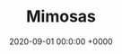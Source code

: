 ---
title: Mimosas
date: 2020-09-01 00:0:00 +0000
thumbnail: "/upload/Mimosas.png"
year: 2020
categories:
- Graphic

---